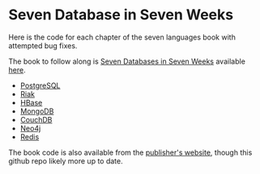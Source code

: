 # Seven Database in Seven Weeks

Here is the code for each chapter of the seven languages book with attempted bug fixes.

The book to follow along is [Seven Databases in Seven Weeks](http://pragprog.com/book/rwdata/seven-databases-in-seven-weeks) available [here](http://pragprog.com/book/rwdata/seven-databases-in-seven-weeks).

* [PostgreSQL](tree/master/chap2-postgresql)
* [Riak](tree/master/chap3-riak)
* [HBase](tree/master/chap4-hbase)
* [MongoDB](tree/master/chap5-mongo)
* [CouchDB](tree/master/chap6-couch)
* [Neo4j](tree/master/chap7-neo4j)
* [Redis](tree/master/chap8-redis)

The book code is also available from the [publisher's website](http://pragprog.com/titles/rwdata/source_code), though this github repo likely more up to date.
